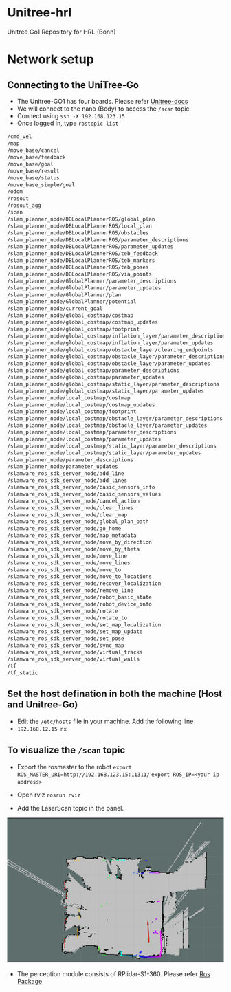 # Unitree-hrl
Unitree Go1 Repository for HRL (Bonn)

# Network setup

## Connecting to the UniTree-Go
- The Unitree-GO1 has four boards. Please refer [Unitree-docs](https://www.docs.quadruped.de/projects/go1/html/quick_start.html#network-setup)
- We will connect to the nano (Body) to access the `/scan` topic.
- Connect using `ssh -X 192.168.123.15`
- Once logged in, type `rostopic list`
```console
/cmd_vel
/map
/move_base/cancel
/move_base/feedback
/move_base/goal
/move_base/result
/move_base/status
/move_base_simple/goal
/odom
/rosout
/rosout_agg
/scan
/slam_planner_node/DBLocalPlannerROS/global_plan
/slam_planner_node/DBLocalPlannerROS/local_plan
/slam_planner_node/DBLocalPlannerROS/obstacles
/slam_planner_node/DBLocalPlannerROS/parameter_descriptions
/slam_planner_node/DBLocalPlannerROS/parameter_updates
/slam_planner_node/DBLocalPlannerROS/teb_feedback
/slam_planner_node/DBLocalPlannerROS/teb_markers
/slam_planner_node/DBLocalPlannerROS/teb_poses
/slam_planner_node/DBLocalPlannerROS/via_points
/slam_planner_node/GlobalPlanner/parameter_descriptions
/slam_planner_node/GlobalPlanner/parameter_updates
/slam_planner_node/GlobalPlanner/plan
/slam_planner_node/GlobalPlanner/potential
/slam_planner_node/current_goal
/slam_planner_node/global_costmap/costmap
/slam_planner_node/global_costmap/costmap_updates
/slam_planner_node/global_costmap/footprint
/slam_planner_node/global_costmap/inflation_layer/parameter_descriptions
/slam_planner_node/global_costmap/inflation_layer/parameter_updates
/slam_planner_node/global_costmap/obstacle_layer/clearing_endpoints
/slam_planner_node/global_costmap/obstacle_layer/parameter_descriptions
/slam_planner_node/global_costmap/obstacle_layer/parameter_updates
/slam_planner_node/global_costmap/parameter_descriptions
/slam_planner_node/global_costmap/parameter_updates
/slam_planner_node/global_costmap/static_layer/parameter_descriptions
/slam_planner_node/global_costmap/static_layer/parameter_updates
/slam_planner_node/local_costmap/costmap
/slam_planner_node/local_costmap/costmap_updates
/slam_planner_node/local_costmap/footprint
/slam_planner_node/local_costmap/obstacle_layer/parameter_descriptions
/slam_planner_node/local_costmap/obstacle_layer/parameter_updates
/slam_planner_node/local_costmap/parameter_descriptions
/slam_planner_node/local_costmap/parameter_updates
/slam_planner_node/local_costmap/static_layer/parameter_descriptions
/slam_planner_node/local_costmap/static_layer/parameter_updates
/slam_planner_node/parameter_descriptions
/slam_planner_node/parameter_updates
/slamware_ros_sdk_server_node/add_line
/slamware_ros_sdk_server_node/add_lines
/slamware_ros_sdk_server_node/basic_sensors_info
/slamware_ros_sdk_server_node/basic_sensors_values
/slamware_ros_sdk_server_node/cancel_action
/slamware_ros_sdk_server_node/clear_lines
/slamware_ros_sdk_server_node/clear_map
/slamware_ros_sdk_server_node/global_plan_path
/slamware_ros_sdk_server_node/go_home
/slamware_ros_sdk_server_node/map_metadata
/slamware_ros_sdk_server_node/move_by_direction
/slamware_ros_sdk_server_node/move_by_theta
/slamware_ros_sdk_server_node/move_line
/slamware_ros_sdk_server_node/move_lines
/slamware_ros_sdk_server_node/move_to
/slamware_ros_sdk_server_node/move_to_locations
/slamware_ros_sdk_server_node/recover_localization
/slamware_ros_sdk_server_node/remove_line
/slamware_ros_sdk_server_node/robot_basic_state
/slamware_ros_sdk_server_node/robot_device_info
/slamware_ros_sdk_server_node/rotate
/slamware_ros_sdk_server_node/rotate_to
/slamware_ros_sdk_server_node/set_map_localization
/slamware_ros_sdk_server_node/set_map_update
/slamware_ros_sdk_server_node/set_pose
/slamware_ros_sdk_server_node/sync_map
/slamware_ros_sdk_server_node/virtual_tracks
/slamware_ros_sdk_server_node/virtual_walls
/tf
/tf_static
```

## Set the host defination in both the machine (Host and Unitree-Go)

- Edit the `/etc/hosts` file in your machine. Add the following line
- `192.168.12.15 nx`

## To visualize the `/scan` topic

- Export the rosmaster to the robot
`export ROS_MASTER_URI=http://192.168.123.15:11311/`
`export ROS_IP=<your ip address>`

- Open rviz `rosrun rviz`
- Add the LaserScan topic in the panel.

![RVIZ](./img/rviz.png)



- The perception module consists of RPlidar-S1-360. Please refer [Ros Package](https://github.com/Slamtec/rplidar_ros)